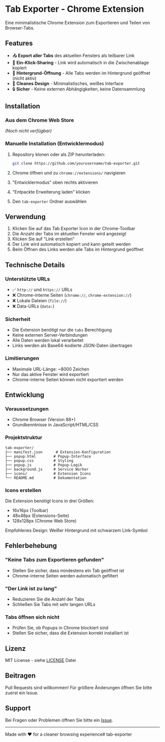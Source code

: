 # Tab Exporter - Chrome Extension

Eine minimalistische Chrome Extension zum Exportieren und Teilen von Browser-Tabs.

## Features

- 📤 **Export aller Tabs** des aktuellen Fensters als teilbarer Link
- 🔗 **Ein-Klick-Sharing** - Link wird automatisch in die Zwischenablage kopiert
- 🎯 **Hintergrund-Öffnung** - Alle Tabs werden im Hintergrund geöffnet (nicht aktiv)
- 🎨 **Cleanes Design** - Minimalistisches, weißes Interface
- 🔒 **Sicher** - Keine externen Abhängigkeiten, keine Datensammlung

## Installation

### Aus dem Chrome Web Store
*(Noch nicht verfügbar)*

### Manuelle Installation (Entwicklermodus)

1. Repository klonen oder als ZIP herunterladen:
   ```bash
   git clone https://github.com/yourusername/tab-exporter.git
   ```

2. Chrome öffnen und zu `chrome://extensions/` navigieren

3. "Entwicklermodus" oben rechts aktivieren

4. "Entpackte Erweiterung laden" klicken

5. Den `tab-exporter` Ordner auswählen

## Verwendung

1. Klicken Sie auf das Tab Exporter Icon in der Chrome-Toolbar
2. Die Anzahl der Tabs im aktuellen Fenster wird angezeigt
3. Klicken Sie auf "Link erstellen"
4. Der Link wird automatisch kopiert und kann geteilt werden
5. Beim Öffnen des Links werden alle Tabs im Hintergrund geöffnet

## Technische Details

### Unterstützte URLs
- ✅ `http://` und `https://` URLs
- ❌ Chrome-interne Seiten (`chrome://`, `chrome-extension://`)
- ❌ Lokale Dateien (`file://`)
- ❌ Data-URLs (`data:`)

### Sicherheit
- Die Extension benötigt nur die `tabs` Berechtigung
- Keine externen Server-Verbindungen
- Alle Daten werden lokal verarbeitet
- Links werden als Base64-kodierte JSON-Daten übertragen

### Limitierungen
- Maximale URL-Länge: ~8000 Zeichen
- Nur das aktive Fenster wird exportiert
- Chrome-interne Seiten können nicht exportiert werden

## Entwicklung

### Voraussetzungen
- Chrome Browser (Version 88+)
- Grundkenntnisse in JavaScript/HTML/CSS

### Projektstruktur
```
tab-exporter/
├── manifest.json      # Extension-Konfiguration
├── popup.html        # Popup-Interface
├── popup.css         # Styling
├── popup.js          # Popup-Logik
├── background.js     # Service Worker
├── icons/            # Extension Icons
└── README.md         # Dokumentation
```

### Icons erstellen
Die Extension benötigt Icons in drei Größen:
- 16x16px (Toolbar)
- 48x48px (Extensions-Seite)
- 128x128px (Chrome Web Store)

Empfohlenes Design: Weißer Hintergrund mit schwarzem Link-Symbol

## Fehlerbehebung

### "Keine Tabs zum Exportieren gefunden"
- Stellen Sie sicher, dass mindestens ein Tab geöffnet ist
- Chrome-interne Seiten werden automatisch gefiltert

### "Der Link ist zu lang"
- Reduzieren Sie die Anzahl der Tabs
- Schließen Sie Tabs mit sehr langen URLs

### Tabs öffnen sich nicht
- Prüfen Sie, ob Popups in Chrome blockiert sind
- Stellen Sie sicher, dass die Extension korrekt installiert ist

## Lizenz

MIT License - siehe [LICENSE](LICENSE) Datei

## Beitragen

Pull Requests sind willkommen! Für größere Änderungen öffnen Sie bitte zuerst ein Issue.

## Support

Bei Fragen oder Problemen öffnen Sie bitte ein [Issue](https://github.com/yourusername/tab-exporter/issues).

---

Made with ❤️ for a cleaner browsing experience# tab-exporter
